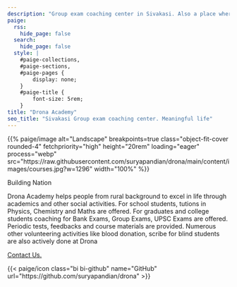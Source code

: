 ```yaml
---
description: "Group exam coaching center in Sivakasi. Also a place where life coaching, mentoring, skills development for job is provided"
paige:
  rss:
    hide_page: false
  search:
    hide_page: false
  style: |
    #paige-collections,
    #paige-sections,
    #paige-pages {
        display: none;
    }
    #paige-title {
        font-size: 5rem;
    }
title: "Drona Academy"
seo_title: "Sivakasi Group exam coaching center. Meaningful life"
---
```


<p>{{% paige/image alt="Landscape" breakpoints=true class="object-fit-cover rounded-4" fetchpriority="high" height="20rem" loading="eager" process="webp" src="https://raw.githubusercontent.com/suryapandian/drona/main/content/images/courses.jpg?w=1296" width="100%" %}}</p>

<p class="display-5 fw-bold h2 text-center">Building Nation</p>

<div class="container-fluid">
    <div class="justify-content-center row">
        <div class="col col-auto col-lg-7 px-0">
            <p class="lead text-center">Drona Academy helps people from rural background to excel in life through academics and other social activities. For school students, tutions in Physics, Chemistry and Maths are offered. For graduates and college students coaching for Bank Exams, Group Exams, UPSC Exams are offered. Periodic tests, feedbacks and course materials are provided. Numerous other volunteering activities like blood donation, scribe for blind students are also actively done at Drona </p>
        </div>
    </div>
</div>

<p class="text-center">
    <a class="lead" href="/contact_us">Contact Us.</a>
</p>

<div class="column-gap-3 d-flex display-6 justify-content-center mb-3">
    {{< paige/icon class="bi bi-github" name="GitHub" url="https://github.com/suryapandian/drona" >}}
</div>

